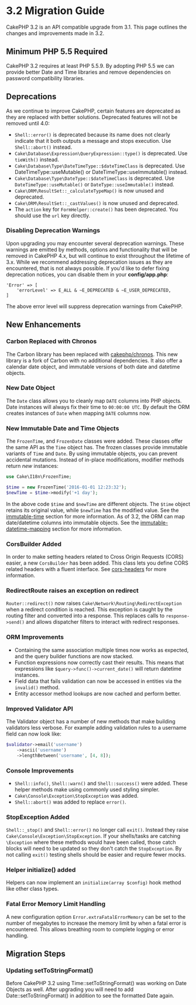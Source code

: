 # 3.2 Migration Guide

CakePHP 3.2 is an API compatible upgrade from 3.1. This page outlines the
changes and improvements made in 3.2.

## Minimum PHP 5.5 Required

CakePHP 3.2 requires at least PHP 5.5.9. By adopting PHP 5.5 we can provide
better Date and Time libraries and remove dependencies on password compatibility
libraries.

## Deprecations

As we continue to improve CakePHP, certain features are deprecated as they are
replaced with better solutions. Deprecated features will not be removed until
4.0:

- `Shell::error()` is deprecated because its name does not clearly indicate
  that it both outputs a message and stops execution. Use `Shell::abort()`
  instead.
- `Cake\Database\Expression\QueryExpression::type()` is deprecated. Use
  `tieWith()` instead.
- `Cake\Database\Type\DateTimeType::$dateTimeClass` is deprecated. Use
  DateTimeType::useMutable() or DateTimeType::useImmutable() instead.
- `Cake\Database\Type\DateType::$dateTimeClass` is deprecated. Use
  `DateTimeType::useMutable()` or `DateType::useImmutable()` instead.
- `Cake\ORM\ResultSet::_calculateTypeMap()` is now unused and deprecated.
- `Cake\ORM\ResultSet::_castValues()` is now unused and deprecated.
- The `action` key for `FormHelper::create()` has been deprecated. You
  should use the `url` key directly.

### Disabling Deprecation Warnings

Upon upgrading you may encounter several deprecation warnings. These warnings
are emitted by methods, options and functionality that will be removed in
CakePHP 4.x, but will continue to exist throughout the lifetime of 3.x. While we
recommend addressing deprecation issues as they are encountered, that is not
always possible. If you'd like to defer fixing deprecation notices, you can
disable them in your **config/app.php**:

    'Error' => [
        'errorLevel' => E_ALL & ~E_DEPRECATED & ~E_USER_DEPRECATED,
    ]

The above error level will suppress deprecation warnings from CakePHP.

## New Enhancements

### Carbon Replaced with Chronos

The Carbon library has been replaced with [cakephp/chronos](chronos.md).
This new library is a fork of Carbon with no additional dependencies. It also
offer a calendar date object, and immutable versions of both date and datetime
objects.

### New Date Object

The `Date` class allows you to cleanly map `DATE` columns into PHP objects.
Date instances will always fix their time to `00:00:00 UTC`. By default the
ORM creates instances of `Date` when mapping `DATE` columns now.

### New Immutable Date and Time Objects

The `FrozenTime`, and `FrozenDate` classes were added. These classes offer
the same API as the `Time` object has. The frozen classes provide immutable
variants of `Time` and `Date`. By using immutable objects, you can prevent
accidental mutations. Instead of in-place modifications, modifier methods return
*new* instances:

``` php
use Cake\I18n\FrozenTime;

$time = new FrozenTime('2016-01-01 12:23:32');
$newTime = $time->modify('+1 day');
```

In the above code `$time` and `$newTime` are different objects. The
`$time` object retains its original value, while `$newTime` has the modified
value. See the [immutable-time](#immutable-time) section for more information. As of 3.2,
the ORM can map date/datetime columns into immutable objects. See the
[immutable-datetime-mapping](#immutable-datetime-mapping) section for more information.

### CorsBuilder Added

In order to make setting headers related to Cross Origin Requests (CORS) easier,
a new `CorsBuilder` has been added. This class lets you define CORS related
headers with a fluent interface. See [cors-headers](#cors-headers) for more information.

### RedirectRoute raises an exception on redirect

`Router::redirect()` now raises `Cake\Network\Routing\RedirectException`
when a redirect condition is reached. This exception is caught by the routing
filter and converted into a response. This replaces calls to
`response->send()` and allows dispatcher filters to interact with redirect
responses.

### ORM Improvements

- Containing the same association multiple times now works as expected, and the
  query builder functions are now stacked.
- Function expressions now correctly cast their results. This means that
  expressions like `$query->func()->current_date()` will return datetime
  instances.
- Field data that fails validation can now be accessed in entities via the
  `invalid()` method.
- Entity accessor method lookups are now cached and perform better.

### Improved Validator API

The Validator object has a number of new methods that make building validators
less verbose. For example adding validation rules to a username field can now
look like:

``` php
$validator->email('username')
    ->ascii('username')
    ->lengthBetween('username', [4, 8]);
```

### Console Improvements

- `Shell::info()`, `Shell::warn()` and `Shell::success()` were added.
  These helper methods make using commonly used styling simpler.
- `Cake\Console\Exception\StopException` was added.
- `Shell::abort()` was added to replace `error()`.

### StopException Added

`Shell::_stop()` and `Shell::error()` no longer call `exit()`. Instead
they raise `Cake\Console\Exception\StopException`. If your shells/tasks are
catching `\Exception` where these methods would have been called, those catch
blocks will need to be updated so they don't catch the `StopException`. By not
calling `exit()` testing shells should be easier and require fewer mocks.

### Helper initialize() added

Helpers can now implement an `initialize(array $config)` hook method like
other class types.

### Fatal Error Memory Limit Handling

A new configuration option `Error.extraFatalErrorMemory` can be set to the
number of megabytes to increase the memory limit by when a fatal error is
encountered. This allows breathing room to complete logging or error handling.

## Migration Steps

### Updating setToStringFormat()

Before CakePHP 3.2 using Time::setToStringFormat() was working on Date Objects
as well. After upgrading you will need to add Date::setToStringFormat() in
addition to see the formatted Date again.
